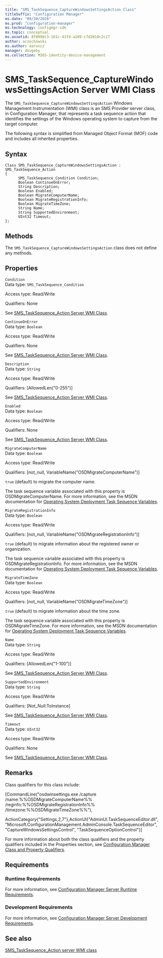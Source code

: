 ```yaml
---
title: "SMS_TaskSequence_CaptureWindowsSettingsAction Class"
titleSuffix: "Configuration Manager"
ms.date: "09/20/2016"
ms.prod: "configuration-manager"
ms.technology: configmgr-sdk
ms.topic: conceptual
ms.assetid: 8f0098c3-161c-41fd-a109-c7d2018c2c17
author: aczechowski
ms.author: aaroncz
manager: dougeby
ms.collection: M365-identity-device-management
---
```

# SMS_TaskSequence_CaptureWindowsSettingsAction Server WMI Class
The `SMS_TaskSequence_CaptureWindowsSettingsAction` Windows Management Instrumentation (WMI) class is an SMS Provider server class, in Configuration Manager, that represents a task sequence action that identifies the settings of the Windows operating system to capture from the target computer.  

 The following syntax is simplified from Managed Object Format (MOF) code and includes all inherited properties.  

## Syntax  

```  
Class SMS_TaskSequence_CaptureWindowsSettingsAction : SMS_TaskSequence_Action  
{  
      SMS_TaskSequence_Condition Condition;  
      Boolean ContinueOnError;  
      String Description;  
      Boolean Enabled;  
      Boolean MigrateComputerName;  
      Boolean MigrateRegistrationInfo;  
      Boolean MigrateTimeZone;  
      String Name;  
      String SupportedEnvironment;  
      UInt32 Timeout;  
};  
```  

## Methods  
 The `SMS_TaskSequence_CaptureWindowsSettingsAction` class does not define any methods.  

## Properties  
 `Condition`  
 Data type: `SMS_TaskSequence_Condition`  

 Access type: Read/Write  

 Qualifiers: None  

 See [SMS_TaskSequence_Action Server WMI Class](../../../develop/reference/osd/sms_tasksequence_action-server-wmi-class.md).  

 `ContinueOnError`  
 Data type: `Boolean`  

 Access type: Read/Write  

 Qualifiers: None  

 See [SMS_TaskSequence_Action Server WMI Class](../../../develop/reference/osd/sms_tasksequence_action-server-wmi-class.md).  

 `Description`  
 Data type: `String`  

 Access type: Read/Write  

 Qualifiers: [AllowedLen("0-255")]  

 See [SMS_TaskSequence_Action Server WMI Class](../../../develop/reference/osd/sms_tasksequence_action-server-wmi-class.md).  

 `Enabled`  
 Data type: `Boolean`  

 Access type: Read/Write  

 Qualifiers: None  

 See [SMS_TaskSequence_Action Server WMI Class](../../../develop/reference/osd/sms_tasksequence_action-server-wmi-class.md).  

 `MigrateComputerName`  
 Data type: `Boolean`  

 Access type: Read/Write  

 Qualifiers: [not_null, VariableName("OSDMigrateComputerName")]  

 `true` (default) to migrate the computer name.  

 The task sequence variable associated with this property is OSDMigrateComputerName. For more information, see the MSDN documentation for [Operating System Deployment Task Sequence Variables](http://go.microsoft.com/fwlink/?LinkId=100711).  

 `MigrateRegistrationInfo`  
 Data type: `Boolean`  

 Access type: Read/Write  

 Qualifiers: [not_null, VariableName("OSDMigrateRegistrationInfo")]  

 `true` (default) to migrate information about the registered owner or organization.  

 The task sequence variable associated with this property is OSDMigrateRegistrationInfo. For more information, see the MSDN documentation for [Operating System Deployment Task Sequence Variables](http://go.microsoft.com/fwlink/?LinkId=100711).  

 `MigrateTimeZone`  
 Data type: `Boolean`  

 Access type: Read/Write  

 Qualifiers: [not_null, VariableName("OSDMigrateTimeZone")]  

 `true` (default) to migrate information about the time zone.  

 The task sequence variable associated with this property is OSDMigrateTimeZone. For more information, see the MSDN documentation for [Operating System Deployment Task Sequence Variables](http://go.microsoft.com/fwlink/?LinkId=100711).  

 `Name`  
 Data type: `String`  

 Access type: Read/Write  

 Qualifiers: [AllowedLen("1-100")]  

 See [SMS_TaskSequence_Action Server WMI Class](../../../develop/reference/osd/sms_tasksequence_action-server-wmi-class.md).  

 `SupportedEnvironment`  
 Data type: `String`  

 Access type: Read/Write  

 Qualifiers: [Not_Null:ToInstance]  

 See [SMS_TaskSequence_Action Server WMI Class](../../../develop/reference/osd/sms_tasksequence_action-server-wmi-class.md).  

 `Timeout`  
 Data type: `UInt32`  

 Access type: Read/Write  

 Qualifiers: None  

 See [SMS_TaskSequence_Action Server WMI Class](../../../develop/reference/osd/sms_tasksequence_action-server-wmi-class.md).  

## Remarks  
 Class qualifiers for this class include:  

 [CommandLine("osdwinsettings.exe /capture /name:%%OSDMigrateComputerName%% /reginfo:%%OSDMigrateRegistrationInfo%% /timezone:%%OSDMigrateTimeZone%%"),  

 ActionCategory{"Settings,2,7"},ActionUI{"AdminUI.TaskSequenceEditor.dll", "Microsoft.ConfigurationManagement.AdminConsole.TaskSequenceEditor", "CaptureWindowsSettingsControl", "TaskSequenceOptionControl"}]  

 For more information about both the class qualifiers and the property qualifiers included in the Properties section, see [Configuration Manager Class and Property Qualifiers](../../../develop/reference/misc/class-and-property-qualifiers.md).  

## Requirements  

### Runtime Requirements  
 For more information, see [Configuration Manager Server Runtime Requirements](../../../develop/core/reqs/server-runtime-requirements.md).  

### Development Requirements  
 For more information, see [Configuration Manager Server Development Requirements](../../../develop/core/reqs/server-development-requirements.md).  

## See also

[SMS_TaskSequence_Action server WMI class](/sccm/develop/reference/osd/sms_tasksequence_action-server-wmi-class)
